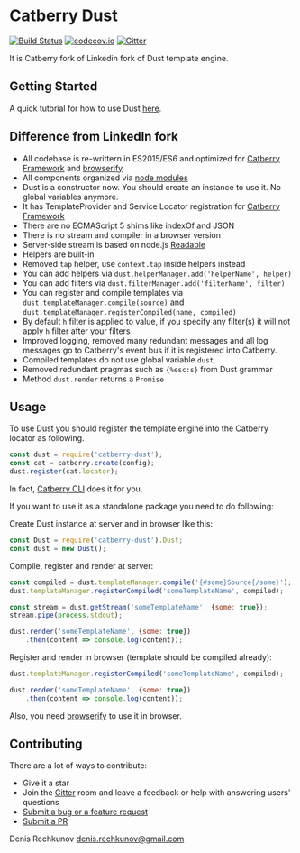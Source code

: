 # Catberry Dust  

[![Build Status](https://secure.travis-ci.org/catberry/catberry-dust.png)](http://travis-ci.org/catberry/catberry-dust) [![codecov.io](http://codecov.io/github/catberry/catberry-dust/coverage.svg?branch=master)](http://codecov.io/github/catberry/catberry-dust?branch=master)
[![Gitter](https://badges.gitter.im/Join%20Chat.svg)](https://gitter.im/catberry/main?utm_source=badge&utm_medium=badge&utm_campaign=pr-badge&utm_content=body_badge)

It is Catberry fork of Linkedin fork of Dust template engine.

## Getting Started
A quick tutorial for how to use Dust [here](docs/tutorial.md).

## Difference from LinkedIn fork
* All codebase is re-writtern in ES2015/ES6 and optimized for
[Catberry Framework](https://github.com/catberry/catberry) and [browserify](http://browserify.org/)
* All components organized via [node modules](http://nodejs.org/api/modules.html#modules_modules)
* Dust is a constructor now. You should create an instance to use it.
No global variables anymore.
* It has TemplateProvider and Service Locator registration for [Catberry Framework](https://github.com/catberry/catberry)
* There are no ECMAScript 5 shims like indexOf and JSON
* There is no stream and compiler in a browser version
* Server-side stream is based on node.js [Readable](http://nodejs.org/api/stream.html#stream_class_stream_readable)
* Helpers are built-in
* Removed `tap` helper, use `context.tap` inside helpers instead
* You can add helpers via `dust.helperManager.add('helperName', helper)`
* You can add filters via `dust.filterManager.add('filterName', filter)`
* You can register and compile templates via
`dust.templateManager.compile(source)` and
`dust.templateManager.registerCompiled(name, compiled)`
* By default `h` filter is applied to value, if you specify any filter(s)
it will not apply `h` filter after your filters
* Improved logging, removed many redundant messages and all log messages go to Catberry's event bus if it is registered into Catberry.
* Compiled templates do not use global variable `dust`
* Removed redundant pragmas such as `{%esc:s}` from Dust grammar
* Method `dust.render` returns a `Promise`

## Usage
To use Dust you should register the template engine into the Catberry locator as following.

```javascript
const dust = require('catberry-dust');
const cat = catberry.create(config);
dust.register(cat.locator);
```

In fact, [Catberry CLI](https://github.com/catberry/catberry-cli) does it for you.

If you want to use it as a standalone package you need to do following:

Create Dust instance at server and in browser like this:

```javascript
const Dust = require('catberry-dust').Dust;
const dust = new Dust();
```

Compile, register and render at server:

```javascript
const compiled = dust.templateManager.compile('{#some}Source{/some}');
dust.templateManager.registerCompiled('someTemplateName', compiled);

const stream = dust.getStream('someTemplateName', {some: true});
stream.pipe(process.stdout);

dust.render('someTemplateName', {some: true})
	.then(content => console.log(content));
```

Register and render in browser (template should be compiled already):

```javascript
dust.templateManager.registerCompiled('someTemplateName', compiled);

dust.render('someTemplateName', {some: true})
	.then(content => console.log(content));
```

Also, you need [browserify](http://browserify.org/) to use it in browser.

## Contributing

There are a lot of ways to contribute:

* Give it a star
* Join the [Gitter](https://gitter.im/catberry/main) room and leave a feedback or help with answering users' questions
* [Submit a bug or a feature request](https://github.com/catberry/catberry-dust/issues)
* [Submit a PR](https://github.com/catberry/catberry-dust/blob/develop/CONTRIBUTING.md)

Denis Rechkunov <denis.rechkunov@gmail.com>
